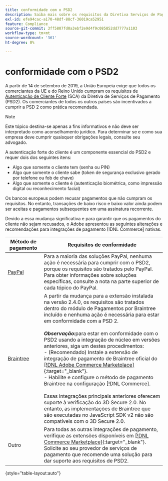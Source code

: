 ```yaml
---
title: conformidade com o PSD2
description: Saiba mais sobre os requisitos da Diretiva Serviços de Pagamento (PSD 2) que podem afetar sua loja.
exl-id: efe94cac-a170-48df-88cf-36019ca52951
feature: Compliance
source-git-commit: 3ff5807fd0a3ebf2e9d4f9c085852dd7777a1103
workflow-type: tm+mt
source-wordcount: '361'
ht-degree: 0%

---
```


# conformidade com o PSD2

A partir de 14 de setembro de 2019, a União Europeia exige que todos os comerciantes da UE e do Reino Unido cumpram os requisitos de [Autenticação de Cliente Forte](https://www.cardinalcommerce.com/content-hub/mandates/psd2-sca/understanding-psd2-sca) (SCA) da Diretiva de Serviços de Pagamento (PSD2). Os comerciantes de todos os outros países são incentivados a cumprir a PSD 2 como prática recomendada.

>[!NOTE]
>
>Este tópico destina-se apenas a fins informativos e não deve ser interpretado como aconselhamento jurídico. Para determinar se e como sua empresa deve cumprir quaisquer obrigações legais, consulte seu advogado.

A autenticação forte do cliente é um componente essencial do PSD2 e requer dois dos seguintes itens:

- Algo que somente o cliente tem (senha ou PIN)
- Algo que somente o cliente sabe (token de segurança exclusivo gerado por telefone ou fob de chave)
- Algo que somente o cliente é (autenticação biométrica, como impressão digital ou reconhecimento facial)

Os bancos europeus podem recusar pagamentos que não cumpram os requisitos. No entanto, transações de baixo risco e baixo valor ainda podem ser aceitas e pagamentos subsequentes em uma assinatura recorrente.

Devido a essa mudança significativa e para garantir que os pagamentos do cliente não sejam recusados, o Adobe apresentou as seguintes alterações e recomendações para integrações de pagamento [!DNL Commerce] nativas.

| Método de pagamento | Requisitos de conformidade |
|--- |--- |
| [PayPal](../stores-purchase/paypal.md) | Para a maioria das soluções PayPal, nenhuma ação é necessária para cumprir com o PSD2, porque os requisitos são tratados pelo PayPal. Para obter informações sobre soluções específicas, consulte a nota na parte superior de cada tópico do PayPal. |
| [Braintree](../stores-purchase/braintree.md) | A partir da mudança para a extensão instalada na versão 2.4.0, os requisitos são tratados dentro do módulo de Pagamentos por Braintree incluído e nenhuma ação é necessária para estar em conformidade com a PSD 2. <br /><br />**_Observação:_**&#x200B;para estar em conformidade com o PSD2 usando a integração de núcleo em versões anteriores, siga um destes procedimentos:<br/>- (Recomendado) Instale a extensão de integração de pagamento de Braintree oficial do [[!DNL Adobe Commerce Marketplace]](https://marketplace.magento.com/catalogsearch/result/?q=braintree#q=braintree&idx=m2_cloud_prod_default_products&p=0&nR%5Bvisibility_search%5D%5B%3D%5D%5B0%5D=1){:target=&quot;_blank&quot;}.<br/>- Habilite e configure o método de pagamento Braintree na configuração [!DNL Commerce].<br/><br/>Essas integrações principais anteriores oferecem suporte à verificação do 3D Secure 2.0. No entanto, as implementações de Braintree que são executadas no JavaScript SDK v2 não são compatíveis com o 3D Secure 2.0. |
| Outro | Para todas as outras integrações de pagamento, verifique as extensões disponíveis em [[!DNL Commerce Marketplace]](https://marketplace.magento.com/extensions/payments-security/payment-integration.html?_ga=2.108129217.2105547619.1564067043-238341041.1564067043){:target=&quot;_blank&quot;}. Solicite ao seu provedor de serviços de pagamento que recomende uma solução para dar suporte aos requisitos de PSD2. |

{style="table-layout:auto"}
